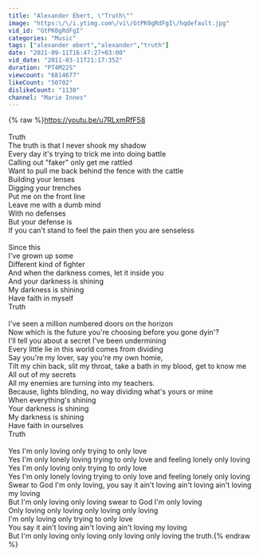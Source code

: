 ```yaml
---
title: "Alexander Ebert, \"Truth\""
image: "https:\/\/i.ytimg.com\/vi\/GtPK0gRdFgI\/hqdefault.jpg"
vid_id: "GtPK0gRdFgI"
categories: "Music"
tags: ["alexander ebert","alexander","truth"]
date: "2021-09-11T16:47:27+03:00"
vid_date: "2011-03-11T21:17:35Z"
duration: "PT4M22S"
viewcount: "6814677"
likeCount: "50702"
dislikeCount: "1130"
channel: "Marie Innes"
---
```

{% raw %}<a rel="nofollow" target="blank" href="https://youtu.be/u7RLxmRfF58">https://youtu.be/u7RLxmRfF58</a><br /><br />Truth<br />The truth is that I never shook my shadow<br />Every day it's trying to trick me into doing battle<br />Calling out &quot;faker&quot; only get me rattled<br />Want to pull me back behind the fence with the cattle<br />Building your lenses<br />Digging your trenches<br />Put me on the front line<br />Leave me with a dumb mind<br />With no defenses<br />But your defense is<br />If you can't stand to feel the pain then you are senseless<br /><br />Since this<br />I've grown up some<br />Different kind of fighter<br />And when the darkness comes, let it inside you<br />And your darkness is shining<br />My darkness is shining<br />Have faith in myself<br />Truth<br /><br />I've seen a million numbered doors on the horizon<br />Now which is the future you're choosing before you gone dyin'?<br />I'll tell you about a secret I've been undermining<br />Every little lie in this world comes from dividing<br />Say you're my lover, say you're my own homie,<br />Tilt my chin back, slit my throat, take a bath in my blood, get to know me<br />All out of my secrets<br />All my enemies are turning into my teachers.<br />Because, lights blinding, no way dividing what's yours or mine<br />When everything's shining<br />Your darkness is shining<br />My darkness is shining<br />Have faith in ourselves<br />Truth<br /><br />Yes I'm only loving only trying to only love<br />Yes I'm only lonely loving trying to only love and feeling lonely only loving<br />Yes I'm only loving only trying to only love<br />Yes I'm only lonely loving trying to only love and feeling lonely only loving<br />Swear to God I'm only loving, you say it ain't loving ain't loving ain't loving my loving<br />But I'm only loving only loving swear to God I'm only loving<br />Only loving only loving only loving only loving<br />I'm only loving only trying to only love<br />You say it ain't loving ain't loving ain't loving my loving<br />But I'm only loving only loving only loving only loving the truth.{% endraw %}
